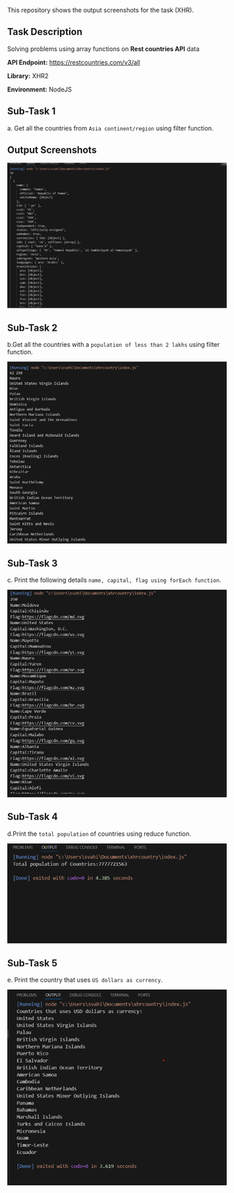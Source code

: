   This repository shows the output screenshots for the task (XHR).

## Task Description

Solving problems using array functions on **Rest countries API** data 

**API Endpoint:** https://restcountries.com/v3/all

**Library:** XHR2   

**Environment:** NodeJS

## Sub-Task 1

a. Get all the countries from `Asia continent/region` using filter function.

## Output Screenshots

![Output Screenshots](./Assets/AsiaCountry.png)

## Sub-Task 2

b.Get all the countries with a `population of less than 2 lakhs` using filter function.

![Output Screenshots](./Assets/populationless.png)

## Sub-Task 3

c. Print the following details `name, capital, flag using forEach function`.

![Output Screenshots](./Assets/details.png)

## Sub-Task 4

d.Print the `total population` of countries using reduce function.

![Output Screenshots](./Assets/totalPopulation.png)

## Sub-Task 5

e. Print the country that uses `US dollars as currency`.

![Output Screenshots](./Assets/UsDollars.png)



